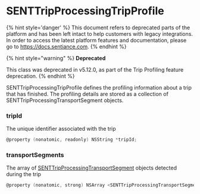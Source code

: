 # SENTTripProcessingTripProfile

{% hint style='danger' %} This document refers to deprecated parts of the platform and has been left intact to help customers with legacy integrations. In order to access the latest platform features and documentation, please go to https://docs.sentiance.com. {% endhint %}

{% hint style="warning" %}
**Deprecated**

This class was deprecated in v5.12.0, as part of the Trip Profiling feature deprecation.
{% endhint %}

SENTTripProcessingTripProfile defines the profiling information about a trip that has finished. The profiling details are stored as a collection of SENTTripProcessingTransportSegment objects.

### tripId

The unique identifier associated with the trip

```objectivec
@property (nonatomic, readonly) NSString *tripId;
```

### transportSegments

The array of [SENTTripProcessingTransportSegment](transportsegment-1.md) objects detected during the trip

```objectivec
@property (nonatomic, strong) NSArray <SENTTripProcessingTransportSegment *> *transportSegments;
```

